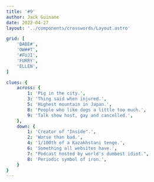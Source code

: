 ```yaml
---
title: '#9'
author: Jack Guinane
date: 2022-04-27
layout: '../components/crosswords/Layout.astro'

grid: [
	'BABE#',
	'OW##T',
	'#FUJI',
	'FURRY',
	'ELLEN',
]

clues: {
	across: {
		1: 'Pig in the city.',
		3: 'Thing said when injured.',
		5: 'Highest mountain in Japan.',
		8: 'People who like dogs a little too much.',
		9: 'Talk show host, gay and cancelled.',
	},
	down: {
		1: 'Creator of "Inside".',
		2: 'Worse than bad.',
		4: '1/100th of a Kazakhstani tenge.',
		6: 'Something all websites have.',
		7: "Podcast hosted by world's dumbest idiot.",
		8: 'Periodic symbol of iron.',
	}
}
---
```

